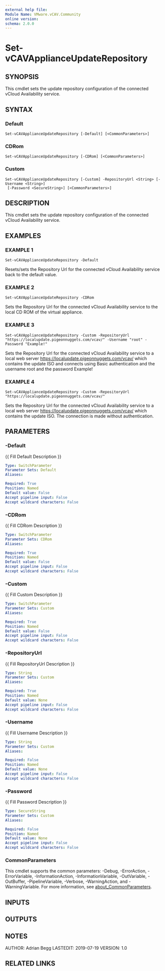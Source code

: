 ```yaml
---
external help file:
Module Name: VMware.vCAV.Community
online version:
schema: 2.0.0
---
```


# Set-vCAVApplianceUpdateRepository

## SYNOPSIS
This cmdlet sets the update repository configuration of the connected vCloud Availability service.

## SYNTAX

### Default
```
Set-vCAVApplianceUpdateRepository [-Default] [<CommonParameters>]
```

### CDRom
```
Set-vCAVApplianceUpdateRepository [-CDRom] [<CommonParameters>]
```

### Custom
```
Set-vCAVApplianceUpdateRepository [-Custom] -RepositoryUrl <String> [-Username <String>]
 [-Password <SecureString>] [<CommonParameters>]
```

## DESCRIPTION
This cmdlet sets the update repository configuration of the connected vCloud Availability service.

## EXAMPLES

### EXAMPLE 1
```
Set-vCAVApplianceUpdateRepository -Default
```

Resets/sets the Repository Url for the connected vCloud Availability service back to the default value.

### EXAMPLE 2
```
Set-vCAVApplianceUpdateRepository -CDRom
```

Sets the Repository Url for the connected vCloud Availability service to the local CD ROM of the virtual appliance.

### EXAMPLE 3
```
Set-vCAVApplianceUpdateRepository -Custom -RepositoryUrl "https://localupdate.pigeonnuggets.com/vcav/" -Username "root" -Password "Example!"
```

Sets the Repository Url for the connected vCloud Availability service to a local web server https://localupdate.pigeonnuggets.com/vcav/ which contains the update ISO and connects using Basic authentication and the username root and the password Example!

### EXAMPLE 4
```
Set-vCAVApplianceUpdateRepository -Custom -RepositoryUrl "https://localupdate.pigeonnuggets.com/vcav/"
```

Sets the Repository Url for the connected vCloud Availability service to a local web server https://localupdate.pigeonnuggets.com/vcav/ which contains the update ISO.
The connection is made without authentication.

## PARAMETERS

### -Default
{{ Fill Default Description }}

```yaml
Type: SwitchParameter
Parameter Sets: Default
Aliases:

Required: True
Position: Named
Default value: False
Accept pipeline input: False
Accept wildcard characters: False
```

### -CDRom
{{ Fill CDRom Description }}

```yaml
Type: SwitchParameter
Parameter Sets: CDRom
Aliases:

Required: True
Position: Named
Default value: False
Accept pipeline input: False
Accept wildcard characters: False
```

### -Custom
{{ Fill Custom Description }}

```yaml
Type: SwitchParameter
Parameter Sets: Custom
Aliases:

Required: True
Position: Named
Default value: False
Accept pipeline input: False
Accept wildcard characters: False
```

### -RepositoryUrl
{{ Fill RepositoryUrl Description }}

```yaml
Type: String
Parameter Sets: Custom
Aliases:

Required: True
Position: Named
Default value: None
Accept pipeline input: False
Accept wildcard characters: False
```

### -Username
{{ Fill Username Description }}

```yaml
Type: String
Parameter Sets: Custom
Aliases:

Required: False
Position: Named
Default value: None
Accept pipeline input: False
Accept wildcard characters: False
```

### -Password
{{ Fill Password Description }}

```yaml
Type: SecureString
Parameter Sets: Custom
Aliases:

Required: False
Position: Named
Default value: None
Accept pipeline input: False
Accept wildcard characters: False
```

### CommonParameters
This cmdlet supports the common parameters: -Debug, -ErrorAction, -ErrorVariable, -InformationAction, -InformationVariable, -OutVariable, -OutBuffer, -PipelineVariable, -Verbose, -WarningAction, and -WarningVariable. For more information, see [about_CommonParameters](http://go.microsoft.com/fwlink/?LinkID=113216).

## INPUTS

## OUTPUTS

## NOTES
AUTHOR: Adrian Begg
LASTEDIT: 2019-07-19
VERSION: 1.0

## RELATED LINKS
